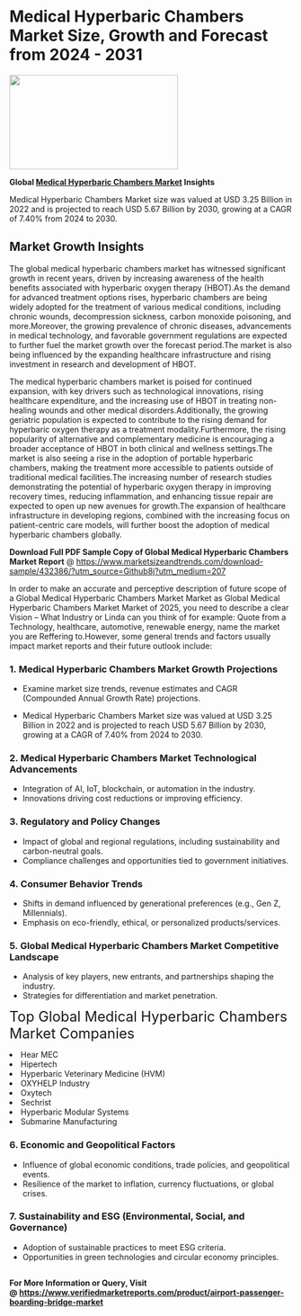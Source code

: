 <H1>Medical Hyperbaric Chambers Market Size, Growth and Forecast from 2024 - 2031</H1><img class="aligncenter size-medium wp-image-584254" src="https://thirdeyenews.in/wp-content/uploads/2024/09/Global-Market-Research-300x168.jpeg" alt="" width="300" height="168" /><p><strong>Global&nbsp;<a href="https://www.marketsizeandtrends.com/download-sample/432386/?utm_source=Github8j?utm_medium=207">Medical Hyperbaric Chambers Market</a> Insights</strong></p><p>Medical Hyperbaric Chambers Market size was valued at USD 3.25 Billion in 2022 and is projected to reach USD 5.67 Billion by 2030, growing at a CAGR of 7.40% from 2024 to 2030.</p><p><h2>Market Growth Insights</h2> <p>The global medical hyperbaric chambers market has witnessed significant growth in recent years, driven by increasing awareness of the health benefits associated with hyperbaric oxygen therapy (HBOT).As the demand for advanced treatment options rises, hyperbaric chambers are being widely adopted for the treatment of various medical conditions, including chronic wounds, decompression sickness, carbon monoxide poisoning, and more.Moreover, the growing prevalence of chronic diseases, advancements in medical technology, and favorable government regulations are expected to further fuel the market growth over the forecast period.The market is also being influenced by the expanding healthcare infrastructure and rising investment in research and development of HBOT. </p> <p>The medical hyperbaric chambers market is poised for continued expansion, with key drivers such as technological innovations, rising healthcare expenditure, and the increasing use of HBOT in treating non-healing wounds and other medical disorders.Additionally, the growing geriatric population is expected to contribute to the rising demand for hyperbaric oxygen therapy as a treatment modality.Furthermore, the rising popularity of alternative and complementary medicine is encouraging a broader acceptance of HBOT in both clinical and wellness settings.The market is also seeing a rise in the adoption of portable hyperbaric chambers, making the treatment more accessible to patients outside of traditional medical facilities.The increasing number of research studies demonstrating the potential of hyperbaric oxygen therapy in improving recovery times, reducing inflammation, and enhancing tissue repair are expected to open up new avenues for growth.The expansion of healthcare infrastructure in developing regions, combined with the increasing focus on patient-centric care models, will further boost the adoption of medical hyperbaric chambers globally.</p><p><span class=""><strong>Download Full PDF Sample Copy of Global Medical Hyperbaric Chambers Market Report</strong> @ <a href="https://www.marketsizeandtrends.com/download-sample/432386/?utm_source=Github8j?utm_medium=207" target="_blank">https://www.marketsizeandtrends.com/download-sample/432386/?utm_source=Github8j?utm_medium=207</a></span></p><p>In order to make an accurate and perceptive description of future scope of a Global&nbsp;Medical Hyperbaric Chambers Market Market as Global&nbsp;Medical Hyperbaric Chambers Market Market of 2025, you need to describe a clear Vision &ndash; What Industry or Linda can you think of for example: Quote from a Technology, healthcare, automotive, renewable energy, name the market you are Reffering to.However, some general trends and factors usually impact market reports and their future outlook include:</p><h3>1.&nbsp;<strong>Medical Hyperbaric Chambers Market Growth Projections</strong></h3><ul><li>Examine market size trends, revenue estimates and CAGR (Compounded Annual Growth Rate) projections.</li><li><p>Medical Hyperbaric Chambers Market size was valued at USD 3.25 Billion in 2022 and is projected to reach USD 5.67 Billion by 2030, growing at a CAGR of 7.40% from 2024 to 2030.</p></li></ul><h3>2.&nbsp;<strong>Medical Hyperbaric Chambers Market Technological Advancements</strong></h3><ul><li>Integration of AI, IoT, blockchain, or automation in the industry.</li><li>Innovations driving cost reductions or improving efficiency.</li></ul><h3>3.&nbsp;<strong>Regulatory and Policy Changes</strong></h3><ul><li>Impact of global and regional regulations, including sustainability and carbon-neutral goals.</li><li>Compliance challenges and opportunities tied to government initiatives.</li></ul><h3>4.&nbsp;<strong>Consumer Behavior Trends</strong></h3><ul><li>Shifts in demand influenced by generational preferences (e.g., Gen Z, Millennials).</li><li>Emphasis on eco-friendly, ethical, or personalized products/services.</li></ul><h3>5.&nbsp;<strong>Global Medical Hyperbaric Chambers Market Competitive Landscape</strong></h3><ul><li>Analysis of key players, new entrants, and partnerships shaping the industry.</li><li>Strategies for differentiation and market penetration.</li></ul><p data-pm-slice="1 1 []"><span style="color: inherit; font-family: inherit; font-size: 25px;">Top Global Medical Hyperbaric Chambers Market Companies</span></p><div class="" data-test-id=""><p><li>Hear MEC</li><li> Hipertech</li><li> Hyperbaric Veterinary Medicine (HVM)</li><li> OXYHELP Industry</li><li> Oxytech</li><li> Sechrist</li><li> Hyperbaric Modular Systems</li><li> Submarine Manufacturing</li></p></div><h3>6.&nbsp;<strong>Economic and Geopolitical Factors</strong></h3><ul><li>Influence of global economic conditions, trade policies, and geopolitical events.</li><li>Resilience of the market to inflation, currency fluctuations, or global crises.</li></ul><h3>7.&nbsp;<strong>Sustainability and ESG (Environmental, Social, and Governance)</strong></h3><ul><li>Adoption of sustainable practices to meet ESG criteria.</li><li>Opportunities in green technologies and circular economy principles.</li></ul><h2><strong style="font-size: 14px;">For More Information or Query, Visit @&nbsp;</strong><a style="background-color: #ffffff; font-size: 14px;" href="https://www.marketsizeandtrends.com/report/medical-hyperbaric-chambers-market/" target="_blank">https://www.verifiedmarketreports.com/product/airport-passenger-boarding-bridge-market</a></h2>
